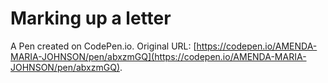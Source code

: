 # Marking up a letter

A Pen created on CodePen.io. Original URL: [https://codepen.io/AMENDA-MARIA-JOHNSON/pen/abxzmGQ](https://codepen.io/AMENDA-MARIA-JOHNSON/pen/abxzmGQ).

